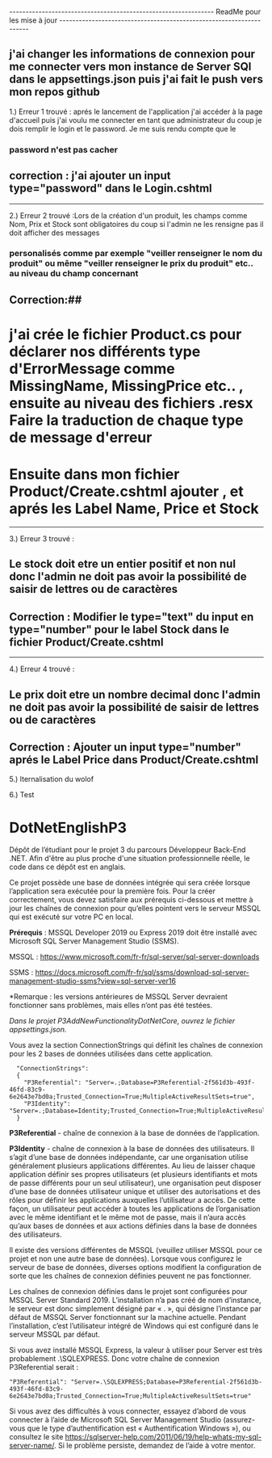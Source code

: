 ---------------------------------------------------------------  ReadMe pour les mise à jour  --------------------------------------------------------------------

j'ai changer les informations de connexion pour me connecter vers mon instance de Server SQl dans le appsettings.json puis j'ai fait le push vers mon repos github
--------------------------------------------------------------------------------------------------------------------------------------------------------------
 1.)  Erreur 1  trouvé : aprés le lancement de l'application j'ai accéder à la page d'accueil puis j'ai voulu me connecter en tant que administrateur du coup je dois remplir le login et le password. Je me suis rendu compte que le 
   ### password n'est pas cacher #### 
   ## correction :  j'ai ajouter un input type="password" dans le Login.cshtml  ##
----------------------------------------------------------------------------------------------------------------------------------------------------------------
2.) Erreur 2 trouvé :Lors de la création d'un produit, les champs comme Nom, Prix et Stock sont obligatoires du coup si l'admin ne les rensigne pas il doit afficher des messages
### personalisés comme par exemple "veiller renseigner le nom du produit" ou même "veiller renseigner le prix du produit" etc..  au niveau du champ concernant  ###
 ## Correction:##
   # j'ai crée le fichier  Product.cs pour déclarer nos différents type d'ErrorMessage comme MissingName, MissingPrice etc.. , ensuite au niveau des fichiers .resx Faire la traduction de chaque type de message d'erreur  
  # Ensuite dans mon fichier Product/Create.cshtml  ajouter  <span asp-validation-for="Name" class="text-danger"></span>,  <span asp-validation-for="Stock" class="text-danger"></span> et  <span asp-validation-for="Price" class="text-danger"></span> aprés les Label Name, Price et Stock

---------------------------------------------------------------------------------------------------------------------------------------------------------
3.) Erreur 3 trouvé :
   ## Le stock doit etre un entier positif et non nul donc l'admin ne doit pas avoir la possibilité de saisir de lettres ou de caractères 
   ## Correction : Modifier le type="text" du input en type="number" pour le label Stock dans le fichier Product/Create.cshtml

-----------------------------------------------------------------------------------------------------------------------------------------------

4.) Erreur 4 trouvé : 
   ## Le prix doit etre un nombre decimal donc l'admin ne doit pas avoir la possibilité de saisir de lettres ou de caractères
   ## Correction : Ajouter un input type="number" aprés le Label Price dans Product/Create.cshtml

5.) Iternalisation du wolof 


6.) Test 

   













# DotNetEnglishP3
Dépôt de l’étudiant pour le projet 3 du parcours Développeur Back-End .NET. Afin d'être au plus proche d'une situation professionnelle réelle, le code dans ce dépôt est en anglais.

Ce projet possède une base de données intégrée qui sera créée lorsque l’application sera exécutée pour la première fois. Pour la créer correctement, vous devez satisfaire aux prérequis ci-dessous et mettre à jour les chaînes de connexion pour qu’elles pointent vers le serveur MSSQL qui est exécuté sur votre PC en local.

**Prérequis** : MSSQL Developer 2019 ou Express 2019 doit être installé avec Microsoft SQL Server Management Studio (SSMS).

MSSQL : https://www.microsoft.com/fr-fr/sql-server/sql-server-downloads

SSMS : https://docs.microsoft.com/fr-fr/sql/ssms/download-sql-server-management-studio-ssms?view=sql-server-ver16

*Remarque : les versions antérieures de MSSQL Server devraient fonctionner sans problèmes, mais elles n’ont pas été testées.

*Dans le projet P3AddNewFunctionalityDotNetCore, ouvrez le fichier appsettings.json.*

Vous avez la section ConnectionStrings qui définit les chaînes de connexion pour les 2 bases de données utilisées dans cette application.

      "ConnectionStrings":
      {
        "P3Referential": "Server=.;Database=P3Referential-2f561d3b-493f-46fd-83c9-6e2643e7bd0a;Trusted_Connection=True;MultipleActiveResultSets=true",
        "P3Identity": "Server=.;Database=Identity;Trusted_Connection=True;MultipleActiveResultSets=true"
      }
  
**P3Referential** - chaîne de connexion à la base de données de l’application.

**P3Identity** - chaîne de connexion à la base de données des utilisateurs. Il s’agit d’une base de données indépendante, car une organisation utilise généralement plusieurs applications différentes. Au lieu
de laisser chaque application définir ses propres utilisateurs (et plusieurs identifiants et mots de passe différents pour un seul utilisateur), une organisation peut disposer d’une base de données utilisateur unique et utiliser des autorisations et des rôles pour définir les applications auxquelles l’utilisateur a accès. De cette façon, un utilisateur peut accéder à toutes les applications de l’organisation avec le même identifiant et le même mot de passe, mais il n’aura accès qu’aux bases de données et aux actions définies dans la base de données des utilisateurs.

Il existe des versions différentes de MSSQL (veuillez utiliser MSSQL pour ce projet et non une autre base de données). Lorsque vous configurez le serveur de base de données, diverses options modifient la configuration de sorte que les chaînes de connexion définies peuvent ne pas fonctionner.

Les chaînes de connexion définies dans le projet sont configurées pour MSSQL Server Standard 2019. L’installation n’a pas créé de nom d’instance, le serveur est donc simplement désigné par « . », qui désigne l’instance par défaut de MSSQL Server fonctionnant sur la machine actuelle. Pendant l’installation, c’est l’utilisateur intégré de Windows qui est configuré dans le serveur MSSQL par défaut.

Si vous avez installé MSSQL Express, la valeur à utiliser pour Server est très probablement .\SQLEXPRESS. Donc votre chaîne de connexion P3Referential serait :

    "P3Referential": "Server=.\SQLEXPRESS;Database=P3Referential-2f561d3b-493f-46fd-83c9-6e2643e7bd0a;Trusted_Connection=True;MultipleActiveResultSets=true"
  
Si vous avez des difficultés à vous connecter, essayez d’abord de vous connecter à l’aide de Microsoft SQL Server Management Studio (assurez-vous que le type d’authentification est « Authentification Windows »), ou consultez le site https://sqlserver-help.com/2011/06/19/help-whats-my-sql-server-name/.
Si le problème persiste, demandez de l’aide à votre mentor.





